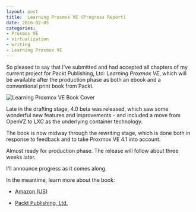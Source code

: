 ```yaml
---
layout: post
title:  Learning Proxmox VE (Progress Report)
date: 2016-02-05
categories:
- Proxmox VE
- virtualization
- writing
- Learning Proxmox VE
---
```


So pleased to say that I've submitted and had accepted all chapters of my current project for Packt Publishing, Ltd: *Learning Proxmox VE*, which will be available after the production phase as both an ebook and a conventional print book from Packt.

![Learning Proxmox VE Book Cover](https://pbs.twimg.com/media/CSvBoBpWEAAexyY.jpg)



Late in the drafting stage, 4.0 beta was released, which saw some wonderful new features and improvements - and included a move from OpenVZ to LXC as the underlying container technology.

The book is now midway through the rewriting stage, which is done both in response to feedback and to take Proxmox VE 4.1 into account.

Almost ready for production phase. The release will follow about three weeks later.

I'll announce progress as it comes along.

In the meantime, learn more about the book:

* [Amazon (US)](http://www.amazon.com/Learning-Proxmox-VE-Rik-Goldman/dp/1783981784/)

* [Packt Publishing, Ltd.](https://www.packtpub.com/virtualization-and-cloud/learning-proxmox-ve)
